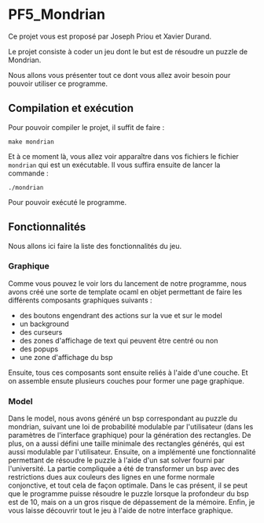 # PF5_Mondrian

Ce projet vous est proposé par Joseph Priou et Xavier Durand.

Le projet consiste à coder un jeu dont le but est de résoudre un puzzle de Mondrian.

Nous allons vous présenter tout ce dont vous allez avoir besoin pour pouvoir utiliser ce programme.

## Compilation et exécution

Pour pouvoir compiler le projet, il suffit de faire :
```
make mondrian
```
Et à ce moment là, vous allez voir apparaître dans vos fichiers le fichier `mondrian` qui est un exécutable.
Il vous suffira ensuite de lancer la commande :
```
./mondrian
```
Pour pouvoir exécuté le programme.

## Fonctionnalités

Nous allons ici faire la liste des fonctionnalités du jeu.

### Graphique

Comme vous pouvez le voir lors du lancement de notre programme, nous avons créé une sorte de template ocaml en objet permettant de faire les différents composants graphiques suivants :
- des boutons engendrant des actions sur la vue et sur le model
- un background
- des curseurs
- des zones d'affichage de text qui peuvent être centré ou non
- des popups
- une zone d'affichage du bsp

Ensuite, tous ces composants sont ensuite reliés à l'aide d'une couche. Et on assemble ensute plusieurs couches pour former une page graphique.

### Model
Dans le model, nous avons généré un bsp correspondant au puzzle du mondrian, suivant une loi de probabilité modulable par l'utilisateur (dans les paramètres de l'interface graphique) pour la génération des rectangles.
De plus, on a aussi défini une taille minimale des rectangles générés, qui est aussi modulable par l'utilisateur.
Ensuite, on a implémenté une fonctionnalité permettant de résoudre le puzzle à l'aide d'un sat solver fourni par l'université. La partie compliquée a été de transformer un bsp avec des restrictions dues aux couleurs des lignes en une forme normale conjonctive, et tout cela de façon optimale. Dans le cas présent, il se peut que le programme puisse résoudre le puzzle lorsque la profondeur du bsp est de 10, mais on a un gros risque de dépassement de la mémoire.
Enfin, je vous laisse découvrir tout le jeu à l'aide de notre interface graphique.
